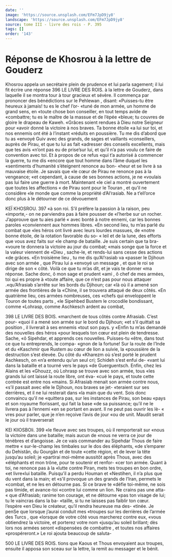 ```yaml
---
date: ''
image: 'https://source.unsplash.com/EFm7JpD9jy8'
landscape: 'https://source.unsplash.com/EFm7JpD9jy8'
source: tome III - livre des rois - P. 395
tags: []
order: '143'
---
```


# Réponse de Khosrou à la lettre de Gouderz

Khosrou appela un secrétaire plein de prudence et lui parla sagement; il lui fit écrire une réponse
396 LE LIVRE DES ROIS.
à la lettre de Gouderz, dans laquelle il se montra tour à tour gracieux et sévère. Il commença par prononcer des bénédictions sur le Pehlewan , disant: «Puisses-tu être heureux à jamais! tu es le chef l’or-
«tuné de mon armée, un homme de grand sens, en «toute chose bon conseiller, en tout temps avide de «combattre; tu es le maître de la massue et de l’épée
«bleue; tu couvres de gloire le drapeau de Kaweh. «Grâces soient rendues à Dieu notre Seigneur pour «avoir donné la victoire à nos braves. Ta bonne étoile
«a lui sur toi, et nos ennemis ont été à l’instant
«réduits en poussière. Tu me dis d’abord que tu as
«envoyé Guiv avec des grands, de sages et vaillants
«conseillers, auprès de Pirau, et que tu lui as fait
«adresser des conseils excellents, mais que tes avis «n’ont pas eu de prise’sur lui, et qu’il n’a pas voulu
ce faire de convention avec toi. Et à propos de ce refus
«qui t’a autorisé à commencer la guerre, tu me dis
«encore que tout homme dans l’âme duquel les «sentiments d’humanité s’éteignent renonce au bon-
«heur et se livre à sa mauvaise étoile. Je savais que «le cœur de Pirau ne renonce pas à la vengeance; «et cependant, à cause de ses bonnes actions, je ne «voulais pas lui faire une guerre à mort. Maintenant «le ciel a montré ouvertement que toutes les affections « de Pirau sont pour le Touran , et qu’il ne considère
«le monde que comme la propriété d’Al’rasiab. Ne
a t’ell’orce donc plus à le détourner de ce dévouement

KEÏ KHOSROU. 397 «à son roi. S’il préfère la passion à la raison, peu
«importe,- on ne parviendra pas à faire pousser de «l’herbe sur un rocher. J’approuve que tu aies parlé
« avec bonté à notre ennemi, car les bonnes paroles «conviennent aux hommes libres.
«En second lieu, tu m’as parlé du combat que
«les héros ont livré avec leurs lourdes massues, de
«notre bonne étoile, de la rotation favorable du so-
« leil et de la lune, des efforts que vous avez faits sur
«le champ de bataille. Je suis certain que ta bra-
«voure te donnera la victoire au jour du combat;
«mais songe que la force et la valeur viennent de
«Dieu , sache-le, et rends-lui sans cesse des actions «de grâces.
«En troisième lieu , tu me dis qu’Al’rasiab va
«passer le Djihoun avec son armée , que Pirau lui a
«envoyé un message , et que le roi se dirige de son « côté. Voilà ce que tu m’as dit, et je vais te donner
«ma réponse. Sache donc, ô mon sage et prudent «ami , ô chef de mes armées, toi qui es propre à «toute affaire, que ce n’est pas pour nous attaquer
.«qu’Afrasiab s’arrête sur les bords du Djihoun; car «là où il a amené son armée des frontières de la «Chine, il se trouvera attaqué de deux côtés.
«En quatrième lieu, ces armées nombreuses, ces «chefs qui enveloppent le Touron de toutes parts , «le Sipehbed Bustem le crocodile bondissant, comme «Lohrasp, comme Aschkesch ardent au combat,

398 LE LIVRE DES BOIS. «marchent de tous côtés contre Afrasiab. C’est pour-
«quoi il a mené son armée sur le bord du Djihoun; «et s’il quittait sa position , il livrerait à ses ennemis
«tout son pays. y
«Enfin tu m’as demandé des nouvelles des héros
«pour lesquels ton cœur est plein de tendresse. Sache,
«ô Sipehdar, et apprends ces nouvelles. Puisses-tu
«être, dans tout ce que tu entreprends, le compa-
«gnon de la fortune! Sur la route de l’lnde et du
«Kaschmir que Rustem au cœur de lion a suivie, la «poussière de la destruction s’est élevée. Du côté du
«Kharezm où s’est porté le prudent Aschkesch, on «n’a entendu qu’un seul cri; Schideh s’est enfui de-
«vant lui dans la bataille et a tourné vers le pays «de Guerguentsch. Enfin, chez les Alains et les «Ghouzz, où Lohrasp se trouve avec son armée, tous «les grands lui ont laissé la route libre, ont éva- «cué le pays, et toute cette contrée est entre nos «mains. Si Afrasiab menait son armée contre nous, «s’il passait avec elle le Djihoun, nos braves se jet- «teraient sur ses derrières, et il ne lui resterait dans «la main que du vent. Sois donc convaincu qu’il ne
«quittera pas, sur les instances de Pirau, son beau «pays et son royaume florissant, qui fait la base «de sa puissance; qu’il ne le livrera pas à l’ennemi
«en se portant en avant. Il ne peut pas ouvrir les lè- « vres pour parler, que je n’en reçoive l’avis de jour
«ou de unit. Maudit serait le jour où il traverserait

KEl KllOSBOli. 399 «le fleuve avec ses troupes, où il remporterait sur
«nous la victoire dans une bataille; mais aucun de «nous ne verra ce jour de ténèbres et d’angoisse. Je
ce vais commander au Sipehdar Thous de faire mettre « sur-le-champ les timbales sur le dos des éléphants,
«de s’emparer du Dehistân, du Gourgân et de toute
«cette région, et de lever la tête jusqu’au soleil; je
«partirai moi-même aussitôt après Thous, avec des «éléphants et mon trône, pour te soutenir et renfor-
«cer ton armée. Quant à toi, ne renonce pas à la «lutte contre Piran, mets tes troupes en bon ordre, «et livre«lui bataille. Puisqu’il a perdu Houman et
«Nestihen, il n’a plus que du vent dans la main; et «s’il provoque un des grands de l’Iran, permets le «combat, et ne les en détourne pas. Si ce brave te
«défie toi-même, ne sois pas timide, et avance-toi «contre lui comme un lion. Ne crains pas une atta- « que d’Afrasiab; ranime ton courage, et ne détourne
«pas ton visage de lui; tu le vaincras dans la ba- «taille, si tu ne laisses pas faiblir ton cœur. l’espère
«en Dieu le créateur, qu’il rendra heureuse ma des- «tinée. Je penSe que lorsque j’aurai conduit mes «troupes sur les derrières de l’armée des Turcs , que «lorsque de votre côté vous marcherez contre eux, «vous obtiendrez la victoire, et porterez votre nom «jusqu’au soleil brillant; dès lors nos armées seront «dispensées de combattre , et toutes nos affaires «prospéreront.» Le roi ajouta beaucoup de saluta-

500 LE LIVRE DES ROIS.
tions que Kaous et Thous envoyaient aux troupes, ensuite il apposa son sceau sur la lettre, la remit au messager et le bénit.
